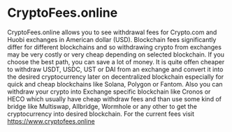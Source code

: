 # CryptoFees.online

CryptoFees.online allows you to see withdrawal fees for Crypto.com and Huobi exchanges in American dollar (USD). Blockchain fees significantly differ for different blockchains and so withdrawing crypto from exchanges may be very costly or very cheap depending on selected blockchain. If you choose the best path, you can save a lot of money. It is quite offen cheaper to withdraw USDT, USDC, UST or DAI from an exchange and convert it into the desired cryptocurrency later on decentralized blockchain especially for quick and cheap blockchains like Solana, Polygon or Fantom. Also you can withdraw your crypto into Exchange specific blockchain like Cronos or HECO which usually have cheap withdraw fees and than use some kind of bridge like Multiswap, Allbridge, Wormhole or any other to get the cryptocurrency into desired blockchain.
For the current fees visit https://www.cryptofees.online
